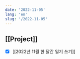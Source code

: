 ```yaml
---
date: '2022-11-05'
lang: 'en'
slug: '/2022-11-05'
---
```


## [[Project]]

- [x] [[2022년 11월 한 달간 일기 쓰기]]
